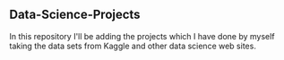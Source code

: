 ## Data-Science-Projects ##       
In this repository I'll be adding the projects which I have done by myself taking the data sets from Kaggle and other data science web sites.  
